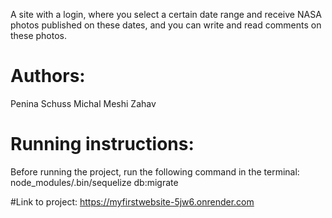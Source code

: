 A site with a login, where you select a certain date range and receive NASA photos published on these dates, and you can write and read comments on these photos.

# Authors:
Penina Schuss
Michal Meshi Zahav

# Running instructions:
Before running the project, run the following command in the terminal:
node_modules/.bin/sequelize db:migrate

#Link to project:
https://myfirstwebsite-5jw6.onrender.com
